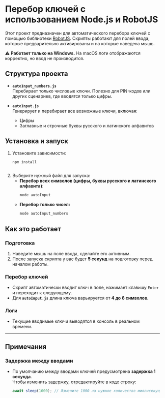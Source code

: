 # Перебор ключей с использованием Node.js и RobotJS

Этот проект предназначен для автоматического перебора ключей с помощью библиотеки [RobotJS](https://robotjs.io/). Скрипты работают для полей ввода, которые предварительно активированы и на которые наведена мышь. 

⚠️ **Работает только на Windows.** На macOS логи отображаются корректно, но ввод не производится.

## Структура проекта

- **`autoInput_numbers.js`**  
  Перебирает только числовые ключи. Полезно для PIN-кодов или других сценариев, где вводятся только цифры.

- **`autoInput.js`**  
  Генерирует и перебирает все возможные ключи, включая:
  - Цифры
  - Заглавные и строчные буквы русского и латинского алфавитов

## Установка и запуск

1. Установите зависимости:
   ```bash
   npm install



2. Выберите нужный файл для запуска:
   - **Перебор всех символов (цифры, буквы русского и латинского алфавита):**
     ```bash
     node autoInput
     ```
   - **Перебор только чисел:**
     ```bash
     node autoInput_numbers
     ```

## Как это работает

### Подготовка
1. Наведите мышь на поле ввода, сделайте его активным.
2. После запуска скрипта у вас будет **5 секунд** на подготовку перед началом работы.

### Перебор ключей
- Скрипт автоматически вводит ключ в поле, нажимает клавишу `Enter` и переходит к следующему.
- Для **`autoInput.js`** длина ключа варьируется от **4 до 6 символов**.

### Логи
- Текущие вводимые ключи выводятся в консоль в реальном времени.

---

## Примечания

### Задержка между вводами
- По умолчанию между вводами ключей предусмотрена **задержка 1 секунда**.  
  Чтобы изменить задержку, отредактируйте в коде строку:
  ```javascript
  await sleep(1000); // Измените 1000 на нужное количество миллисекунд
